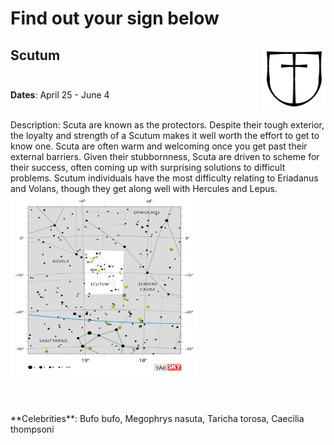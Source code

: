 # Find out your sign below

## Scutum <img align="right" width="100" height="100" src="constellations/Scutum_sign.png"> <br /><br />
**Dates**: April 25 - June 4  <br /> <br /> 
<p align="left"> 
  <bold>Description</bold>: Scuta are known as the protectors. Despite their tough exterior, the loyalty and strength of a Scutum makes it well worth the effort to get to know one. Scuta are often warm and welcoming once you get past their external barriers. Given their stubbornness, Scuta are driven to scheme for their success, often coming up with surprising solutions to difficult problems. Scutum individuals have the most difficulty relating to Eriadanus and Volans, though they get along well with Hercules and Lepus. <img width="300" height="300" src="constellations/Scutum.png"/> </p> <br /><br /> 
**Celebrities**: Bufo bufo, Megophrys nasuta, Taricha torosa, Caecilia thompsoni<br />



